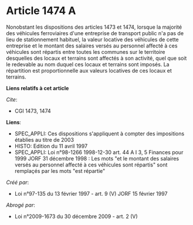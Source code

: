 # Article 1474 A

Nonobstant les dispositions des articles 1473 et 1474, lorsque la majorité des véhicules ferroviaires d'une entreprise de
transport public n'a pas de lieu de stationnement habituel, la valeur locative des véhicules de cette entreprise et le
montant des salaires versés au personnel affecté à ces véhicules sont répartis entre toutes les communes sur le territoire
desquelles des locaux et terrains sont affectés à son activité, quel que soit le redevable au nom duquel ces locaux et
terrains sont imposés. La répartition est proportionnelle aux valeurs locatives de ces locaux et terrains.

**Liens relatifs à cet article**

_Cite_:

  - CGI 1473, 1474

**Liens**:

  - SPEC_APPLI: Ces dispositions s'appliquent à compter des impositions établies au titre de 2003
  - HISTO: Edition du 11 avril 1997
  - SPEC_APPLI: Loi n°98-1266 1998-12-30 art. 44 A I 3, 5 Finances pour 1999 JORF 31 décembre 1998 : Les mots "et le montant des salaires versés au personnel affecté à ces véhicules sont répartis" sont remplaçés par les mots "est répartie"

_Créé par_:

  - Loi n°97-135 du 13 février 1997 - art. 9 (V) JORF 15 février 1997

_Abrogé par_:

  - Loi n°2009-1673 du 30 décembre 2009 - art. 2 (V)
